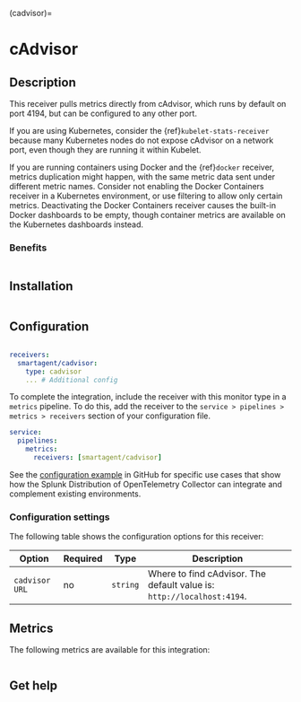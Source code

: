 (cadvisor)=

# cAdvisor

<meta name="Description" content="Use this Splunk Observability Cloud integration for the cAdvisor monitor. See benefits, install, configuration, and metrics">

## Description

This receiver pulls metrics directly from cAdvisor, which runs by default on port 4194, but can be configured to any other port.

If you are using Kubernetes, consider the {ref}`kubelet-stats-receiver` because many Kubernetes nodes do not expose cAdvisor on a network port, even though they are running it within Kubelet.

If you are running containers using Docker and the {ref}`docker` receiver, metrics duplication might happen, with the same metric data sent under different metric names. Consider not enabling the Docker Containers receiver in a Kubernetes environment, or use filtering to allow only certain metrics. Deactivating the Docker Containers receiver causes the built-in Docker dashboards to be empty, though container metrics are available on the Kubernetes dashboards instead.

### Benefits

```{include} /_includes/benefits.md
```

## Installation

```{include} /_includes/collector-installation-linux.md
```

## Configuration

```{include} /_includes/configuration.md
```

```yaml
receivers:
  smartagent/cadvisor: 
    type: cadvisor
    ... # Additional config
```

To complete the integration, include the receiver with this monitor type in a `metrics` pipeline. To do this, add the receiver to the `service > pipelines > metrics > receivers` section of your configuration file.

```yaml
service:
  pipelines:
    metrics:
      receivers: [smartagent/cadvisor]
```

See the [configuration example](https://github.com/signalfx/splunk-otel-collector/tree/main/examples) in GitHub for specific use cases that show how the Splunk Distribution of OpenTelemetry Collector can integrate and complement existing environments.

### Configuration settings

The following table shows the configuration options for this receiver:
  
| Option| Required | Type | Description |
| --- | --- | --- | --- |
| `cadvisor URL` | no | `string` | Where to find cAdvisor. The default value is: `http://localhost:4194`. | 

## Metrics

The following metrics are available for this integration:

<div class="metrics-yaml" url="https://raw.githubusercontent.com/signalfx/signalfx-agent/main/pkg/monitors/cadvisor/metadata.yaml"></div>

```{include} /_includes/metric-defs.md
```

## Get help

```{include} /_includes/troubleshooting.md
```
